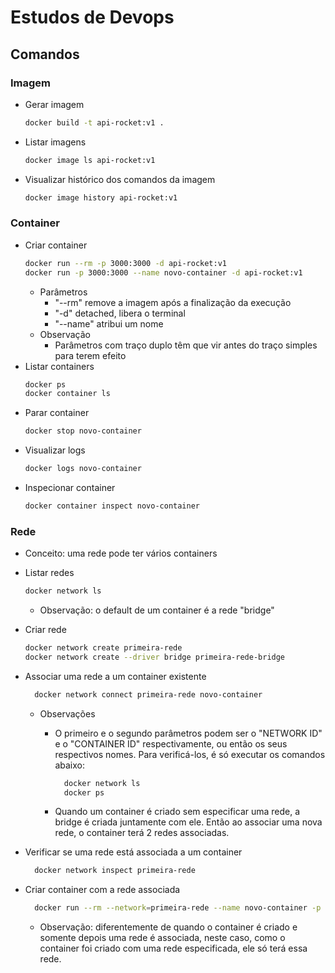 # Estudos de Devops

## Comandos
### Imagem
  - Gerar imagem
    ```bash
    docker build -t api-rocket:v1 .
    ```
  - Listar imagens
    ```bash
    docker image ls api-rocket:v1
    ```
  - Visualizar histórico dos comandos da imagem
    ```bash
    docker image history api-rocket:v1
    ```
### Container
  - Criar container
    ```bash
    docker run --rm -p 3000:3000 -d api-rocket:v1
    docker run -p 3000:3000 --name novo-container -d api-rocket:v1
    ```
    - Parâmetros
      - "--rm" remove a imagem após a finalização da execução
      - "-d" detached, libera o terminal
      - "--name" atribui um nome
    - Observação
      - Parâmetros com traço duplo têm que vir antes do traço simples para terem efeito
  - Listar containers
    ```bash
    docker ps
    docker container ls
    ```
  - Parar container
    ```bash
    docker stop novo-container
    ```
  - Visualizar logs
    ```bash
    docker logs novo-container
    ```
  - Inspecionar container
    ```bash
    docker container inspect novo-container
    ```
### Rede
  - Conceito: uma rede pode ter vários containers
  - Listar redes
    ```bash
    docker network ls
    ```
    - Observação: o default de um container é a rede "bridge"
  - Criar rede
    ```bash
    docker network create primeira-rede
    docker network create --driver bridge primeira-rede-bridge
    ```
  - Associar uma rede a um container existente
    ```bash
      docker network connect primeira-rede novo-container
    ```
    - Observações
      - O primeiro e o segundo parâmetros podem ser o "NETWORK ID" e o "CONTAINER ID" respectivamente, ou então os seus respectivos nomes. Para verificá-los, é só executar os comandos abaixo:

        ```bash
          docker network ls
          docker ps
        ```
      - Quando um container é criado sem especificar uma rede, a bridge é criada juntamente com ele. Então ao associar uma nova rede, o container terá 2 redes associadas.

  - Verificar se uma rede está associada a um container
    ```bash
      docker network inspect primeira-rede
    ```
  - Criar container com a rede associada
    ```bash
      docker run --rm --network=primeira-rede --name novo-container -p 3000:3000 -d api-rocket:v1
    ```
    - Observação: diferentemente de quando o container é criado e somente depois uma rede é associada, neste caso, como o container foi criado com uma rede especificada, ele só terá essa rede.